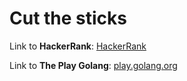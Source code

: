 # Cut the sticks

Link to **HackerRank**: [HackerRank](https://www.hackerrank.com/challenges/cut-the-sticks/problem)

Link to **The Play Golang**: [play.golang.org](https://play.golang.org/p/kluR9Bbzwuo)